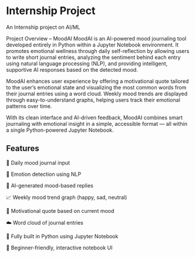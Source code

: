 # Internship Project
An Internship project on AI/ML

Project Overview – MoodAI
MoodAI is an AI-powered mood journaling tool developed entirely in Python within a Jupyter Notebook environment. It promotes emotional wellness through daily self-reflection by allowing users to write short journal entries, analyzing the sentiment behind each entry using natural language processing (NLP), and providing intelligent, supportive AI responses based on the detected mood.

MoodAI enhances user experience by offering a motivational quote tailored to the user’s emotional state and visualizing the most common words from their journal entries using a word cloud. Weekly mood trends are displayed through easy-to-understand graphs, helping users track their emotional patterns over time.

With its clean interface and AI-driven feedback, MoodAI combines smart journaling with emotional insight in a simple, accessible format — all within a single Python-powered Jupyter Notebook.


## Features


📝 Daily mood journal input

💬 Emotion detection using NLP

🤖 AI-generated mood-based replies

📈 Weekly mood trend graph (happy, sad, neutral)

🌟 Motivational quote based on current mood

☁️ Word cloud of journal entries

🎨 Fully built in Python using Jupyter Notebook

🚀 Beginner-friendly, interactive notebook UI
